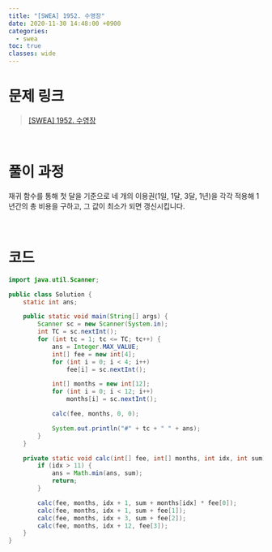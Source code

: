 ```yaml
---
title: "[SWEA] 1952. 수영장"
date: 2020-11-30 14:48:00 +0900
categories:
  - swea
toc: true
classes: wide
---
```


# 문제 링크

> [[SWEA] 1952. 수영장](https://swexpertacademy.com/main/code/problem/problemDetail.do?contestProbId=AV5PpFQaAQMDFAUq&categoryId=AV5PpFQaAQMDFAUq&categoryType=CODE)

<br>

# 풀이 과정

재귀 함수를 통해 첫 달을 기준으로 네 개의 이용권(1일, 1달, 3달, 1년)을 각각 적용해 1년간의 총 비용을 구하고, 그 값이 최소가 되면 갱신시킵니다.

<br>

# 코드

```java
import java.util.Scanner;

public class Solution {
    static int ans;

    public static void main(String[] args) {
        Scanner sc = new Scanner(System.in);
        int TC = sc.nextInt();
        for (int tc = 1; tc <= TC; tc++) {
            ans = Integer.MAX_VALUE;
            int[] fee = new int[4];
            for (int i = 0; i < 4; i++)
                fee[i] = sc.nextInt();

            int[] months = new int[12];
            for (int i = 0; i < 12; i++)
                months[i] = sc.nextInt();

            calc(fee, months, 0, 0);

            System.out.println("#" + tc + " " + ans);
        }
    }

    private static void calc(int[] fee, int[] months, int idx, int sum) {
        if (idx > 11) {
            ans = Math.min(ans, sum);
            return;
        }

        calc(fee, months, idx + 1, sum + months[idx] * fee[0]);
        calc(fee, months, idx + 1, sum + fee[1]);
        calc(fee, months, idx + 3, sum + fee[2]);
        calc(fee, months, idx + 12, fee[3]);
    }
}
```
